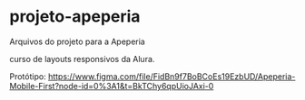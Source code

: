 # projeto-apeperia
Arquivos do projeto para a Apeperia

curso de layouts responsivos da Alura.

Protótipo: https://www.figma.com/file/FidBn9f7BoBCoEs19EzbUD/Apeperia-Mobile-First?node-id=0%3A1&t=BkTChy6qpUioJAxi-0
